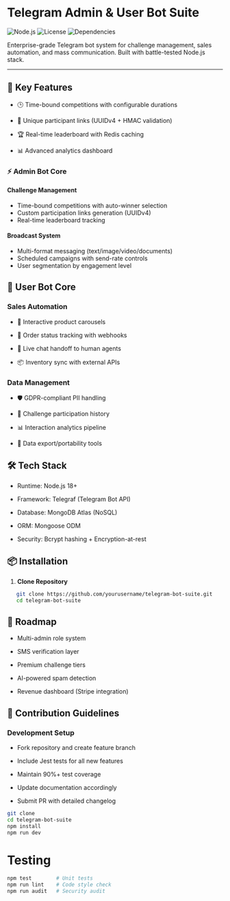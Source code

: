 # Telegram Admin & User Bot Suite 

![Node.js](https://img.shields.io/badge/Node.js-18%2B-green) 
![License](https://img.shields.io/badge/License-MIT-blue) 
![Dependencies](https://img.shields.io/badge/dependencies-telegraf%20|%20mongodb%20|%20mongoose-orange)

Enterprise-grade Telegram bot system for challenge management, sales automation, and mass communication. Built with battle-tested Node.js stack.

---

## 🚀 Key Features
+ 🕒 Time-bound competitions with configurable durations

+ 🔗 Unique participant links (UUIDv4 + HMAC validation)

+ 🏆 Real-time leaderboard with Redis caching

+ 📊 Advanced analytics dashboard
### ⚡ Admin Bot Core

#### Challenge Management
- Time-bound competitions with auto-winner selection
- Custom participation links generation (UUIDv4)
- Real-time leaderboard tracking

#### Broadcast System
- Multi-format messaging (text/image/video/documents)
- Scheduled campaigns with send-rate controls
- User segmentation by engagement level
## 👤 User Bot Core
### Sales Automation
+ 🛒 Interactive product carousels

+ 🔄 Order status tracking with webhooks

+ 💬 Live chat handoff to human agents

+ 📦 Inventory sync with external APIs

### Data Management
+ 🛡️ GDPR-compliant PII handling

+ 📆 Challenge participation history

+ 📊 Interaction analytics pipeline

+ 🔄 Data export/portability tools

## 🛠 Tech Stack
+ Runtime: Node.js 18+

+ Framework: Telegraf (Telegram Bot API)

+ Database: MongoDB Atlas (NoSQL)

+ ORM: Mongoose ODM

+ Security: Bcrypt hashing + Encryption-at-rest

## 📦 Installation

1. **Clone Repository**
```bash
   git clone https://github.com/yourusername/telegram-bot-suite.git
   cd telegram-bot-suite
 ```
## 🌟 Roadmap
+ Multi-admin role system

+ SMS verification layer

+ Premium challenge tiers

+ AI-powered spam detection

+ Revenue dashboard (Stripe integration)

## 🤝 Contribution Guidelines
### Development Setup
+ Fork repository and create feature branch
+ Include Jest tests for all new features

+ Maintain 90%+ test coverage

+ Update documentation accordingly

+ Submit PR with detailed changelog
  
```bash
git clone
cd telegram-bot-suite
npm install
npm run dev
```
# Testing
```bash
npm test        # Unit tests
npm run lint    # Code style check
npm run audit   # Security audit
```

